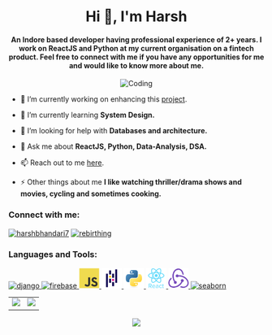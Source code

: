 <h1 align="center">Hi 👋, I'm Harsh</h1>
<h4 align="center">An Indore based developer having professional experience of 2+ years. I work on ReactJS and Python at my current organisation on a fintech product. Feel free to connect with me if you have any opportunities for me and would like to know more about me.</h4>

<p align="center"> <img alt="Coding" width="500" src="https://cdn.dribbble.com/users/1162077/screenshots/5403918/media/d5dccb5d5818cba2c8fa0cb15fb578b3.gif" /> </p>

- 🔭 I’m currently working on enhancing this [project](https://github.com/harshbhandari7/scrapped-mf-details).

- 🌱 I’m currently learning **System Design.**

- 🤝 I’m looking for help with **Databases and architecture.**

- 💬 Ask me about **ReactJS, Python, Data-Analysis, DSA.**

- 📫 Reach out to me [here](mailto:harshbhandari32@gmail.com).

- ⚡ Other things about me **I like watching thriller/drama shows and movies, cycling and sometimes cooking.**

<h3 align="left">Connect with me:</h3>
<p align="left">
<a href="https://linkedin.com/in/harshbhandari7" target="blank"><img align="center" src="https://raw.githubusercontent.com/rahuldkjain/github-profile-readme-generator/master/src/images/icons/Social/linked-in-alt.svg" alt="harshbhandari7" height="30" width="40" /></a>
<a href="https://www.leetcode.com/rebirthing" target="blank"><img align="center" src="https://raw.githubusercontent.com/rahuldkjain/github-profile-readme-generator/master/src/images/icons/Social/leet-code.svg" alt="rebirthing" height="30" width="40" /></a>
</p>

<h3 align="left">Languages and Tools:</h3>
<p align="left"> <a href="https://www.djangoproject.com/" target="_blank" rel="noreferrer"> <img src="https://cdn.worldvectorlogo.com/logos/django.svg" alt="django" width="40" height="40"/> </a> <a href="https://firebase.google.com/" target="_blank" rel="noreferrer"> <img src="https://www.vectorlogo.zone/logos/firebase/firebase-icon.svg" alt="firebase" width="40" height="40"/> </a> <a href="https://developer.mozilla.org/en-US/docs/Web/JavaScript" target="_blank" rel="noreferrer"> <img src="https://raw.githubusercontent.com/devicons/devicon/master/icons/javascript/javascript-original.svg" alt="javascript" width="40" height="40"/> </a> <a href="https://pandas.pydata.org/" target="_blank" rel="noreferrer"> <img src="https://raw.githubusercontent.com/devicons/devicon/2ae2a900d2f041da66e950e4d48052658d850630/icons/pandas/pandas-original.svg" alt="pandas" width="40" height="40"/> </a> <a href="https://www.python.org" target="_blank" rel="noreferrer"> <img src="https://raw.githubusercontent.com/devicons/devicon/master/icons/python/python-original.svg" alt="python" width="40" height="40"/> </a> <a href="https://reactjs.org/" target="_blank" rel="noreferrer"> <img src="https://raw.githubusercontent.com/devicons/devicon/master/icons/react/react-original-wordmark.svg" alt="react" width="40" height="40"/> </a> <a href="https://redux.js.org" target="_blank" rel="noreferrer"> <img src="https://raw.githubusercontent.com/devicons/devicon/master/icons/redux/redux-original.svg" alt="redux" width="40" height="40"/> </a> <a href="https://seaborn.pydata.org/" target="_blank" rel="noreferrer"> <img src="https://seaborn.pydata.org/_images/logo-mark-lightbg.svg" alt="seaborn" width="40" height="40"/> </a> </p>

<table>
<tr>
<td>
<img src="https://github-readme-stats.vercel.app/api?username=harshbhandari7&include_all_commits=true&count_private=true&show_icons=true&line_height=20&theme=midnight-purple"/>
<td><img src="https://github-readme-stats.vercel.app/api/top-langs?username=harshbhandari7&show_icons=true&locale=en&layout=compact&theme=midnight-purple" />
</td>
</tr>
</table>
<p align="center">
<img align="center" src="https://github-readme-streak-stats.herokuapp.com/?user=harshbhandari7&theme=midnight-purple" />
</p>
